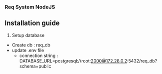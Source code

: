 ### Req System NodeJS

## Installation guide
1. Setup database
  - Create db : req_db
  - update .env file
     - connection string : DATABASE_URL=postgresql://root:2000@172.28.0.2:5432/req_db?schema=public
     